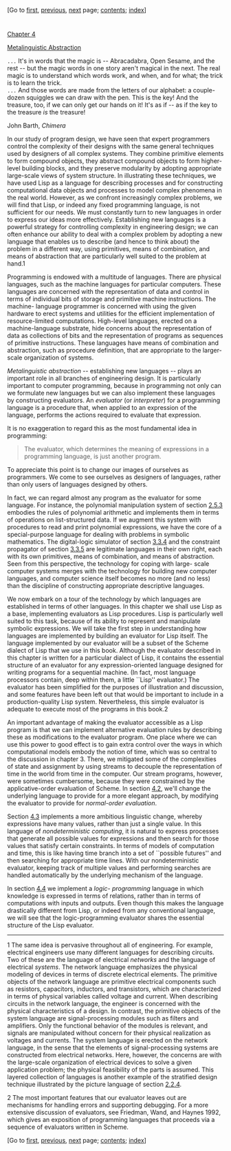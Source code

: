 [Go to [first](book.html), [previous](book-Z-H-24.html),
[next](book-Z-H-26.html) page;   [contents](book-Z-H-4.html#%_toc_start);
[index](book-Z-H-38.html#%_index_start)]

#

[Chapter 4](book-Z-H-4.html#chap_4)

[Metalinguistic Abstraction](book-Z-H-4.html#chap_4)

`...` It's in words that the magic is -- Abracadabra, Open Sesame, and the
rest -- but the magic words in one story aren't magical in the next. The real
magic is to understand which words work, and when, and for what; the trick is
to learn the trick.  
`...` And those words are made from the letters of our alphabet: a couple-
dozen squiggles we can draw with the pen. This is the key! And the treasure,
too, if we can only get our hands on it! It's as if -- as if the key to the
treasure _is_ the treasure!

John Barth, _Chimera_

In our study of program design, we have seen that expert programmers control
the complexity of their designs with the same general techniques used by
designers of all complex systems. They combine primitive elements to form
compound objects, they abstract compound objects to form higher-level building
blocks, and they preserve modularity by adopting appropriate large-scale views
of system structure. In illustrating these techniques, we have used Lisp as a
language for describing processes and for constructing computational data
objects and processes to model complex phenomena in the real world. However,
as we confront increasingly complex problems, we will find that Lisp, or
indeed any fixed programming language, is not sufficient for our needs. We
must constantly turn to new languages in order to express our ideas more
effectively. Establishing new languages is a powerful strategy for controlling
complexity in engineering design; we can often enhance our ability to deal
with a complex problem by adopting a new language that enables us to describe
(and hence to think about) the problem in a different way, using primitives,
means of combination, and means of abstraction that are particularly well
suited to the problem at hand.1

Programming is endowed with a multitude of languages. There are physical
languages, such as the machine languages for particular computers. These
languages are concerned with the representation of data and control in terms
of individual bits of storage and primitive machine instructions. The machine-
language programmer is concerned with using the given hardware to erect
systems and utilities for the efficient implementation of resource-limited
computations. High-level languages, erected on a machine-language substrate,
hide concerns about the representation of data as collections of bits and the
representation of programs as sequences of primitive instructions. These
languages have means of combination and abstraction, such as procedure
definition, that are appropriate to the larger-scale organization of systems.

_Metalinguistic abstraction_ \-- establishing new languages -- plays an
important role in all branches of engineering design. It is particularly
important to computer programming, because in programming not only can we
formulate new languages but we can also implement these languages by
constructing evaluators. An _evaluator_ (or _interpreter_) for a programming
language is a procedure that, when applied to an expression of the language,
performs the actions required to evaluate that expression.

It is no exaggeration to regard this as the most fundamental idea in
programming:

> The evaluator, which determines the meaning of expressions in a programming
language, is just another program.

To appreciate this point is to change our images of ourselves as programmers.
We come to see ourselves as designers of languages, rather than only users of
languages designed by others.

In fact, we can regard almost any program as the evaluator for some language.
For instance, the polynomial manipulation system of section
[2.5.3](book-Z-H-18.html#%_sec_2.5.3) embodies the rules of polynomial
arithmetic and implements them in terms of operations on list-structured data.
If we augment this system with procedures to read and print polynomial
expressions, we have the core of a special-purpose language for dealing with
problems in symbolic mathematics. The digital-logic simulator of section
[3.3.4](book-Z-H-22.html#%_sec_3.3.4) and the constraint propagator of section
[3.3.5](book-Z-H-22.html#%_sec_3.3.5) are legitimate languages in their own
right, each with its own primitives, means of combination, and means of
abstraction. Seen from this perspective, the technology for coping with large-
scale computer systems merges with the technology for building new computer
languages, and computer science itself becomes no more (and no less) than the
discipline of constructing appropriate descriptive languages.

We now embark on a tour of the technology by which languages are established
in terms of other languages. In this chapter we shall use Lisp as a base,
implementing evaluators as Lisp procedures. Lisp is particularly well suited
to this task, because of its ability to represent and manipulate symbolic
expressions. We will take the first step in understanding how languages are
implemented by building an evaluator for Lisp itself. The language implemented
by our evaluator will be a subset of the Scheme dialect of Lisp that we use in
this book. Although the evaluator described in this chapter is written for a
particular dialect of Lisp, it contains the essential structure of an
evaluator for any expression-oriented language designed for writing programs
for a sequential machine. (In fact, most language processors contain, deep
within them, a little ``Lisp'' evaluator.) The evaluator has been simplified
for the purposes of illustration and discussion, and some features have been
left out that would be important to include in a production-quality Lisp
system. Nevertheless, this simple evaluator is adequate to execute most of the
programs in this book.2

An important advantage of making the evaluator accessible as a Lisp program is
that we can implement alternative evaluation rules by describing these as
modifications to the evaluator program. One place where we can use this power
to good effect is to gain extra control over the ways in which computational
models embody the notion of time, which was so central to the discussion in
chapter 3\. There, we mitigated some of the complexities of state and
assignment by using streams to decouple the representation of time in the
world from time in the computer. Our stream programs, however, were sometimes
cumbersome, because they were constrained by the applicative-order evaluation
of Scheme. In section [4.2](book-Z-H-27.html#%_sec_4.2), we'll change the
underlying language to provide for a more elegant approach, by modifying the
evaluator to provide for _normal-order evaluation_.

Section [4.3](book-Z-H-28.html#%_sec_4.3) implements a more ambitious
linguistic change, whereby expressions have many values, rather than just a
single value. In this language of _nondeterministic computing_, it is natural
to express processes that generate all possible values for expressions and
then search for those values that satisfy certain constraints. In terms of
models of computation and time, this is like having time branch into a set of
``possible futures'' and then searching for appropriate time lines. With our
nondeterministic evaluator, keeping track of multiple values and performing
searches are handled automatically by the underlying mechanism of the
language.

In section [4.4](book-Z-H-29.html#%_sec_4.4) we implement a _logic-
programming_ language in which knowledge is expressed in terms of relations,
rather than in terms of computations with inputs and outputs. Even though this
makes the language drastically different from Lisp, or indeed from any
conventional language, we will see that the logic-programming evaluator shares
the essential structure of the Lisp evaluator.

* * *

1 The same idea is pervasive throughout all of engineering. For example,
electrical engineers use many different languages for describing circuits. Two
of these are the language of electrical _networks_ and the language of
electrical _systems_. The network language emphasizes the physical modeling of
devices in terms of discrete electrical elements. The primitive objects of the
network language are primitive electrical components such as resistors,
capacitors, inductors, and transistors, which are characterized in terms of
physical variables called voltage and current. When describing circuits in the
network language, the engineer is concerned with the physical characteristics
of a design. In contrast, the primitive objects of the system language are
signal-processing modules such as filters and amplifiers. Only the functional
behavior of the modules is relevant, and signals are manipulated without
concern for their physical realization as voltages and currents. The system
language is erected on the network language, in the sense that the elements of
signal-processing systems are constructed from electrical networks. Here,
however, the concerns are with the large-scale organization of electrical
devices to solve a given application problem; the physical feasibility of the
parts is assumed. This layered collection of languages is another example of
the stratified design technique illustrated by the picture language of section
[2.2.4](book-Z-H-15.html#%_sec_2.2.4).

2 The most important features that our evaluator leaves out are mechanisms for
handling errors and supporting debugging. For a more extensive discussion of
evaluators, see Friedman, Wand, and Haynes 1992, which gives an exposition of
programming languages that proceeds via a sequence of evaluators written in
Scheme.

[Go to [first](book.html), [previous](book-Z-H-24.html),
[next](book-Z-H-26.html) page;   [contents](book-Z-H-4.html#%_toc_start);
[index](book-Z-H-38.html#%_index_start)]


